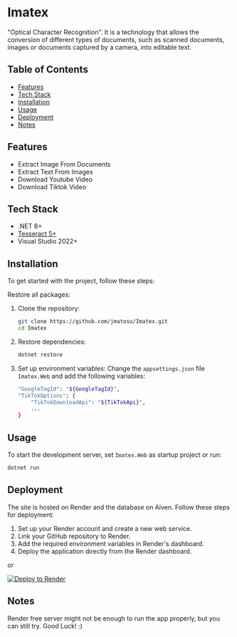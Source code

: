 # Imatex

"Optical Character Recognition". It is a technology that allows the conversion of different types of documents, such as scanned documents, images or documents captured by a camera, into editable text.

## Table of Contents

- [Features](#features)
- [Tech Stack](#tech-stack)
- [Installation](#installation)
- [Usage](#usage)
- [Deployment](#deployment)
- [Notes](#notes)

## Features

- Extract Image From Documents
- Extract Text From Images
- Download Youtube Video
- Download Tiktok Video

## Tech Stack

- .NET 8+
- <a href="https://tesseract-ocr.github.io/">Tesseract 5+</a>
- Visual Studio 2022+
  
## Installation

To get started with the project, follow these steps:

<p>Restore all packages:</p>

1. Clone the repository:
    ```sh
    git clone https://github.com/jmatoso/Imatex.git
    cd Imatex
    ```

2. Restore dependencies:
    ```sh
    dotnet restore
    ```
3. Set up environment variables:
    Change the <code>appsettings.json</code> file <code>Imatex.Web</code> and add the following variables:
    ```sh
    "GoogleTagId": "${GoogleTagId}",
    "TikTokOptions": {
        "TikTokDownloadApi": "${TikTokApi}",
        ...
    }
    ```

## Usage

To start the development server, set <code>Imatex.Web</code> as startup project or run:

```sh
dotnet run
```

## Deployment

The site is hosted on Render and the database on Aiven. Follow these steps for deployment:

1. Set up your Render account and create a new web service.
2. Link your GitHub repository to Render.
3. Add the required environment variables in Render's dashboard.
4. Deploy the application directly from the Render dashboard.

<p>or</p>

<a href="https://render.com/deploy?repo=https://github.com/JMatoso/Imatex">
    <img src="https://render.com/images/deploy-to-render-button.svg" alt="Deploy to Render" />
</a>

## Notes
Render free server might not be enough to run the app properly, but you can still try. Good Luck! :)

